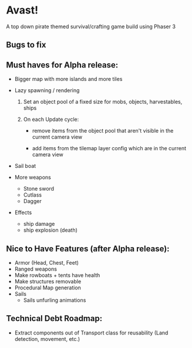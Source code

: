 # Avast!

A top down pirate themed survival/crafting game build using Phaser 3

## Bugs to fix

## Must haves for Alpha release:

- Bigger map with more islands and more tiles

- Lazy spawning / rendering

  1. Set an object pool of a fixed size for mobs, objects, harvestables, ships
  2. On each Update cycle:

     - remove items from the object pool that aren't visible in the current camera view

     - add items from the tilemap layer config which are in the current camera view

- Sail boat
- More weapons
  - Stone sword
  - Cutlass
  - Dagger
- Effects
  - ship damage
  - ship explosion (death)

## Nice to Have Features (after Alpha release):

- Armor (Head, Chest, Feet)
- Ranged weapons
- Make rowboats + tents have health
- Make structures removable
- Procedural Map generation
- Sails
  - Sails unfurling animations

## Technical Debt Roadmap:

- Extract components out of Transport class for reusability (Land detection, movement, etc.)
